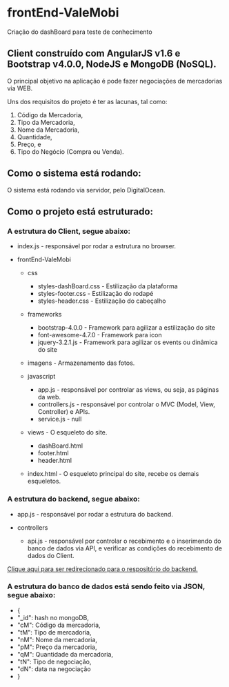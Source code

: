 # frontEnd-ValeMobi
Criação do dashBoard para teste de conhecimento

## Client construído com AngularJS v1.6 e Bootstrap v4.0.0, NodeJS e MongoDB (NoSQL).

O principal objetivo na aplicação é pode fazer negociações de mercadorias via WEB. 

Uns dos requisitos do projeto é ter as lacunas, tal como: 

1. Código da Mercadoria,
2. Tipo da Mercadoria,
3. Nome da Mercadoria,
4. Quantidade,
5. Preço, e
6. Tipo do Negócio (Compra ou Venda).

## Como o sistema está rodando:

O sistema está rodando via servidor, pelo DigitalOcean.

## Como o projeto está estruturado:

### A estrutura do Client, segue abaixo:

- index.js - responsável por rodar a estrutura no browser.

- frontEnd-ValeMobi
   - css
      - styles-dashBoard.css - Estilização da plataforma
      - styles-footer.css - Estilização do rodapé
      - styles-header.css - Estilização do cabeçalho
      
   - frameworks
      - bootstrap-4.0.0 - Framework para agilizar a estilização do site
      - font-awesome-4.7.0 - Framework para icon
      - jquery-3.2.1.js - Framework para agilizar os events ou dinâmica do site
     
   - imagens - Armazenamento das fotos.
      
   - javascript
      - app.js - responsável por controlar as views, ou seja, as páginas da web.
      - controllers.js - responsável por controlar o MVC (Model, View, Controller) e APIs.
      - service.js - null
   
   - views - O esqueleto do site.
     - dashBoard.html
     - footer.html
     - header.html
   
   - index.html - O esqueleto principal do site, recebe os demais esqueletos.
   
### A estrutura do backend, segue abaixo:

- app.js - responsável por rodar a estrutura do backend.

- controllers
   - api.js - responsável por controlar o recebimento e o inserimendo do banco de dados via API, e verificar as condições do 
   recebimento de dados do Client.

[Clique aqui para ser redirecionado para o respositório do backend.](https://github.com/pfelipe96/backend-ValeMobi/)

   
 ### A estrutura do banco de dados está sendo feito via JSON, segue abaixo:

- {
- "_id": hash no mongoDB,
- "cM": Código da mercadoria,
- "tM": Tipo de mercadoria,
- "nM": Nome da mercadoria,
- "pM": Preço da mercadoria,
- "qM": Quantidade da mercadoria,
- "tN": Tipo de negociação,
- "dN": data na negociação
- }

      
 
